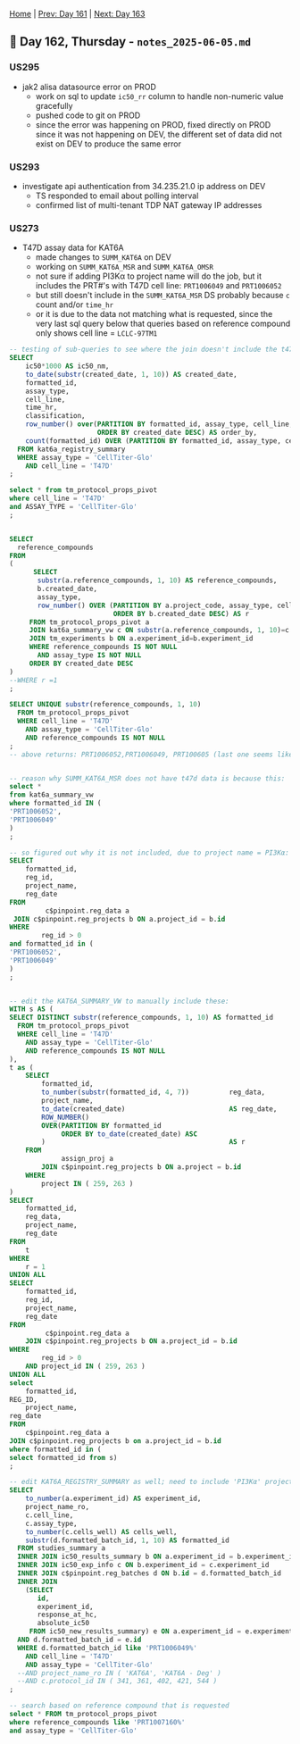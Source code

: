[Home](../../main.md) | [Prev: Day 161](notes_2025-06-04.md) | [Next: Day 163](./notes_2025-06-06.md)

## 📝 Day 162, Thursday - `notes_2025-06-05.md`

### US295
- jak2 alisa datasource error on PROD
    * work on sql to update `ic50_rr` column to handle non-numeric value gracefully
    * pushed code to git on PROD
    * since the error was happening on PROD, fixed directly on PROD since it was not happening on DEV, the different set of data did not exist on DEV to produce the same error

### US293
- investigate api authentication from 34.235.21.0 ip address on DEV
    * TS responded to email about polling interval
    * confirmed list of multi-tenant TDP NAT gateway IP addresses

### US273
- T47D assay data for KAT6A
    * made changes to `SUMM_KAT6A` on DEV
    * working on `SUMM_KAT6A_MSR` and `SUMM_KAT6A_OMSR`
    * not sure if adding PI3Kα to project name will do the job, but it includes the PRT#'s with T47D cell line: `PRT1006049` and `PRT1006052`
    * but still doesn't include in the `SUMM_KAT6A_MSR` DS probably because `c` count and/or `time_hr`
    * or it is due to the data not matching what is requested, since the very last sql query below that queries based on reference compound only shows cell line = `LCLC-97TM1`

```sql
-- testing of sub-queries to see where the join doesn't include the t47d cell line data
SELECT
    ic50*1000 AS ic50_nm,
    to_date(substr(created_date, 1, 10)) AS created_date,
    formatted_id,
    assay_type,
    cell_line,
    time_hr,
    classification,
    row_number() over(PARTITION BY formatted_id, assay_type, cell_line, time_hr
                      ORDER BY created_date DESC) AS order_by,
    count(formatted_id) OVER (PARTITION BY formatted_id, assay_type, cell_line, time_hr) AS c
  FROM kat6a_registry_summary
  WHERE assay_type = 'CellTiter-Glo'
    AND cell_line = 'T47D'
;

select * from tm_protocol_props_pivot
where cell_line = 'T47D'
and ASSAY_TYPE = 'CellTiter-Glo'
;


SELECT 
  reference_compounds
FROM
(
      SELECT
       substr(a.reference_compounds, 1, 10) AS reference_compounds,
       b.created_date,
       assay_type,
       row_number() OVER (PARTITION BY a.project_code, assay_type, cell_line
                          ORDER BY b.created_date DESC) AS r
     FROM tm_protocol_props_pivot a
     JOIN kat6a_summary_vw c ON substr(a.reference_compounds, 1, 10)=c.formatted_id
     JOIN tm_experiments b ON a.experiment_id=b.experiment_id
     WHERE reference_compounds IS NOT NULL
       AND assay_type IS NOT NULL
     ORDER BY created_date DESC
) 
--WHERE r =1
;

SELECT UNIQUE substr(reference_compounds, 1, 10)
  FROM tm_protocol_props_pivot
  WHERE cell_line = 'T47D'
    AND assay_type = 'CellTiter-Glo'
    AND reference_compounds IS NOT NULL
;
-- above returns: PRT1006052,PRT1006049, PRT100605 (last one seems like a typo, missing one char)


-- reason why SUMM_KAT6A_MSR does not have t47d data is because this:
select *
from kat6a_summary_vw
where formatted_id IN (
'PRT1006052',
'PRT1006049'
)
;

-- so figured out why it is not included, due to project name = PI3Kα:
SELECT
    formatted_id,
    reg_id,
    project_name,
    reg_date
FROM
         c$pinpoint.reg_data a
 JOIN c$pinpoint.reg_projects b ON a.project_id = b.id
WHERE
        reg_id > 0
and formatted_id in (
'PRT1006052',
'PRT1006049'
)
;


-- edit the KAT6A_SUMMARY_VW to manually include these:
WITH s AS (
SELECT DISTINCT substr(reference_compounds, 1, 10) AS formatted_id
  FROM tm_protocol_props_pivot
  WHERE cell_line = 'T47D'
    AND assay_type = 'CellTiter-Glo'
    AND reference_compounds IS NOT NULL
),
t as (
    SELECT
        formatted_id,
        to_number(substr(formatted_id, 4, 7))          reg_data,
        project_name,
        to_date(created_date)                          AS reg_date,
        ROW_NUMBER()
        OVER(PARTITION BY formatted_id
             ORDER BY to_date(created_date) ASC
        )                                              AS r
    FROM
             assign_proj a
        JOIN c$pinpoint.reg_projects b ON a.project = b.id
    WHERE
        project IN ( 259, 263 )
)
SELECT
    formatted_id,
    reg_data,
    project_name,
    reg_date
FROM
    t
WHERE
    r = 1
UNION ALL
SELECT
    formatted_id,
    reg_id,
    project_name,
    reg_date
FROM
         c$pinpoint.reg_data a
    JOIN c$pinpoint.reg_projects b ON a.project_id = b.id
WHERE
        reg_id > 0
    AND project_id IN ( 259, 263 )
UNION ALL
select
    formatted_id,
REG_ID,
    project_name,
reg_date
FROM 
    c$pinpoint.reg_data a
JOIN c$pinpoint.reg_projects b on a.project_id = b.id
where formatted_id in (
select formatted_id from s)
;

-- edit KAT6A_REGISTRY_SUMMARY as well; need to include 'PI3Kα' project_names to include other T47D data
SELECT
    to_number(a.experiment_id) AS experiment_id,
    project_name_ro,
    c.cell_line,
    c.assay_type,
    to_number(c.cells_well) AS cells_well,
    substr(d.formatted_batch_id, 1, 10) AS formatted_id
  FROM studies_summary a
  INNER JOIN ic50_results_summary b ON a.experiment_id = b.experiment_id
  INNER JOIN ic50_exp_info c ON b.experiment_id = c.experiment_id
  INNER JOIN c$pinpoint.reg_batches d ON b.id = d.formatted_batch_id
  INNER JOIN
    (SELECT
       id,
       experiment_id,
       response_at_hc,
       absolute_ic50
     FROM ic50_new_results_summary) e ON a.experiment_id = e.experiment_id
  AND d.formatted_batch_id = e.id
  WHERE d.formatted_batch_id like 'PRT1006049%'
    AND cell_line = 'T47D'
    AND assay_type = 'CellTiter-Glo' 
  --AND project_name_ro IN ( 'KAT6A', 'KAT6A - Deg' )
  --AND c.protocol_id IN ( 341, 361, 402, 421, 544 )
;

-- search based on reference compound that is requested
select * FROM tm_protocol_props_pivot 
where reference_compounds like 'PRT1007160%'
and assay_type = 'CellTiter-Glo'
```
